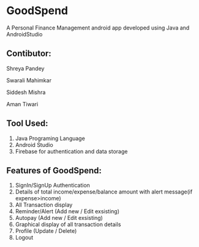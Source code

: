 # GoodSpend
A Personal Finance Management android app developed using Java and AndroidStudio

## Contibutor:
Shreya Pandey

Swarali Mahimkar

Siddesh Mishra

Aman Tiwari

## Tool Used:
1. Java Programing Language
2. Android Studio
3. Firebase for authentication and data storage

## Features of GoodSpend:
1. SignIn/SignUp Authentication
2. Details of total income/expense/balance amount with alert message(if expense>income)
3. All Transaction display
4. Reminder/Alert (Add new / Edit exsisting)
5. Autopay (Add new / Edit exsisting)
6. Graphical display of all transaction details
7. Profile (Update / Delete)
8. Logout
